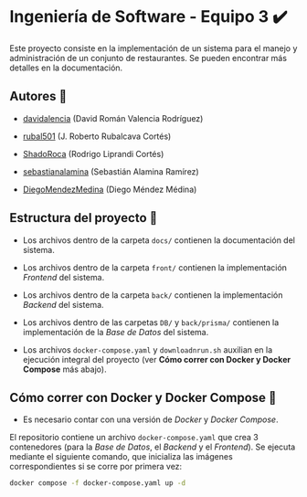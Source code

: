# Ingeniería de Software - Equipo 3 :heavy_check_mark:

Este proyecto consiste en la implementación de un sistema para el manejo y administración de un conjunto de restaurantes. Se pueden encontrar más detalles en la documentación.

## Autores :busts_in_silhouette:

- [davidalencia](https://github.com/davidalencia) (David Román Valencia Rodríguez)

- [rubal501](https://github.com/rubal501) (J. Roberto Rubalcava Cortés)

- [ShadoRoca](https://github.com/ShadoRoca) (Rodrigo Liprandi Cortés)

- [sebastianalamina](https://github.com/sebastianalamina) (Sebastián Alamina Ramírez)

- [DiegoMendezMedina](https://github.com/DiegoMendezMedina) (Diego Méndez Médina)

## Estructura del proyecto :open_file_folder:

- Los archivos dentro de la carpeta `docs/` contienen la documentación del sistema.

- Los archivos dentro de la carpeta `front/` contienen la implementación *Frontend* del sistema.

- Los archivos dentro de la carpeta `back/` contienen la implementación *Backend* del sistema.

- Los archivos dentro de las carpetas `DB/` y `back/prisma/` contienen la implementación de la *Base de Datos* del sistema.

- Los archivos `docker-compose.yaml` y `downloadnrun.sh` auxilian en la ejecución integral del proyecto (ver **Cómo correr con Docker y Docker Compose** más abajo).

## Cómo correr con Docker y Docker Compose :whale2:

- Es necesario contar con una versión de *Docker* y *Docker Compose*.

El repositorio contiene un archivo `docker-compose.yaml` que crea 3 contenedores (para la *Base de Datos*, el *Backend* y el *Frontend*). Se ejecuta mediante el siguiente comando, que inicializa las imágenes correspondientes si se corre por primera vez:

```bash
docker compose -f docker-compose.yaml up -d
```